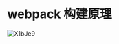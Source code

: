 # webpack 构建原理

![X1bJe9](https://zhuduanlei-1256381138.cos.ap-guangzhou.myqcloud.com/uPic/X1bJe9.jpg)
